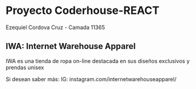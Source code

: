 # Proyecto Coderhouse-REACT

Ezequiel Cordova Cruz - Camada 11365

## IWA: Internet Warehouse Apparel

IWA es una tienda de ropa on-line destacada en sus diseños exclusivos y prendas unisex

Si desean saber más:
IG: instagram.com/internetwarehouseapparel/
